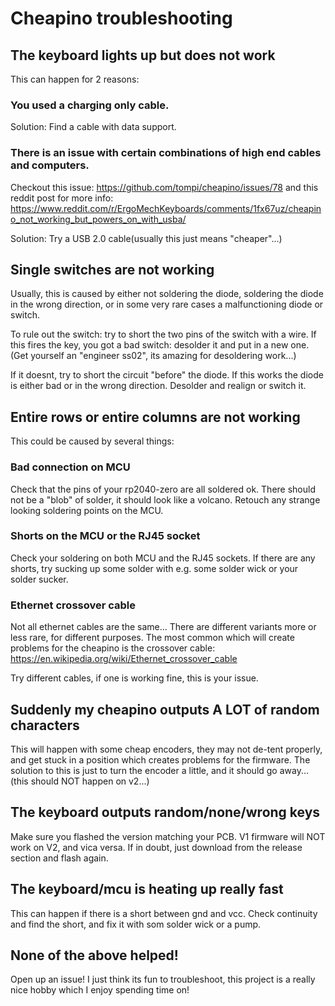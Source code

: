 # Cheapino troubleshooting

## The keyboard lights up but does not work

This can happen for 2 reasons:

### You used a charging only cable. 
Solution: Find a cable with data support.

### There is an issue with certain combinations of high end cables and computers. 
Checkout this issue: 
https://github.com/tompi/cheapino/issues/78
and this reddit post for more info: 
https://www.reddit.com/r/ErgoMechKeyboards/comments/1fx67uz/cheapino_not_working_but_powers_on_with_usba/

Solution: Try a USB 2.0 cable(usually this just means "cheaper"...)

## Single switches are not working

Usually, this is caused by either not soldering the diode, soldering the diode in the wrong direction, or in some very rare cases a malfunctioning diode or switch.

To rule out the switch: try to short the two pins of the switch with a wire.
If this fires the key, you got a bad switch: desolder it and put in a new one.
(Get yourself an "engineer ss02", its amazing for desoldering work...)

If it doesnt, try to short the circuit "before" the diode. If this works the diode is either bad or in the wrong direction. Desolder and realign or switch it.

## Entire rows or entire columns are not working

This could be caused by several things:

### Bad connection on MCU

Check that the pins of your rp2040-zero are all soldered ok. There should not be a "blob" of solder, it should look like a volcano. Retouch any strange looking soldering points on the MCU.

### Shorts on the MCU or the RJ45 socket

Check your soldering on both MCU and the RJ45 sockets. If there are any shorts, try sucking up some solder with e.g. some solder wick or your solder sucker.

### Ethernet crossover cable

Not all ethernet cables are the same... There are different variants more or less rare, for different purposes. The most common which will create problems for the cheapino is the crossover cable: https://en.wikipedia.org/wiki/Ethernet_crossover_cable

Try different cables, if one is working fine, this is your issue. 

## Suddenly my cheapino outputs A LOT of random characters

This will happen with some cheap encoders, they may not de-tent properly, and get stuck in a position which creates problems for the firmware. The solution to this is just to turn the encoder a little, and it should go away... (this should NOT happen on v2...)

## The keyboard outputs random/none/wrong keys

Make sure you flashed the version matching your PCB. V1 firmware will NOT work on V2, and vica versa.
If in doubt, just download from the release section and flash again.

## The keyboard/mcu is heating up really fast

This can happen if there is a short between gnd and vcc. Check continuity and find the short, and fix it with som solder wick or a pump.

## None of the above helped!

Open up an issue! I just think its fun to troubleshoot, this project is a really nice hobby which I enjoy spending time on!

